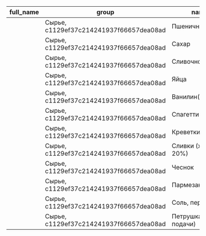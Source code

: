 | full_name | group | name | range | unique_code |
| --- | --- | --- | --- | --- |
|  | Сырье, c1129ef37c214241937f66657dea08ad | Пшеничная мука | None, 1, гр, 41bc94700b204bce983ae06cbd1c1e31 | 6ca069fc00284f319919a9e510d9c4d4 |
|  | Сырье, c1129ef37c214241937f66657dea08ad | Сахар | None, 1, гр, a4be3167cabf44ac9a7cf7cd2ec72cef | 0fd1c2f276c647c380335ed06e0ecb9a |
|  | Сырье, c1129ef37c214241937f66657dea08ad | Сливочное масло | None, 1, гр, 3ddfcbace764431babc5de562e0ed9aa | 1019ad8bad3c4678b4c9403fc908373e |
|  | Сырье, c1129ef37c214241937f66657dea08ad | Яйца | None, 1, шт, 8e22bfdfc6414392af54c3222ac9cfda | 1a9621d069ed497e9e76b01b6955c51b |
|  | Сырье, c1129ef37c214241937f66657dea08ad | Ванилин(щепотка) | None, 1, гр, 6524af4efb794b6eb5e64a8884500337 | c08dfb044d1c4f029b19ae6c7fb34ff8 |
|  | Сырье, c1129ef37c214241937f66657dea08ad | Спагетти | None, 1, гр, a51cfc11ffb24b68a6a0e791d87d360e | 3d49eb27062f446dbc5ffa875a39b9f1 |
|  | Сырье, c1129ef37c214241937f66657dea08ad | Креветки | None, 1, гр, a971fa654f694b32ac589349c5d7b2d9 | 8e2f8dbd91354bf7bf80a0330b0ada09 |
|  | Сырье, c1129ef37c214241937f66657dea08ad | Сливки (жирность 20%) | None, 1, мл, 8ddf085ba7704908bf2d85c5283c923e | 3a147b88d93e43cfae09277870e54266 |
|  | Сырье, c1129ef37c214241937f66657dea08ad | Чеснок | None, 1, зубчика, bc1911f263b24c0e95f357a7e565f2cc | 5b1faf0e84034284a59d76ff4889c0b9 |
|  | Сырье, c1129ef37c214241937f66657dea08ad | Пармезан | None, 1, гр, bce311a826274e6ba8a93265149d5d8a | acc143b913aa401cb321e8a9f7067113 |
|  | Сырье, c1129ef37c214241937f66657dea08ad | Соль, перец | None, 1, гр, 45163e99643844cc99a9f57daedd2fd4 | e3db7056d363422285e74e000aef7169 |
|  | Сырье, c1129ef37c214241937f66657dea08ad | Петрушка (для подачи) | None, 1, гр, dac92ffd3c7444e0b476586f6abffc60 | 3f8166b73e7f4bd3a0e236b0f4ebca08 |
